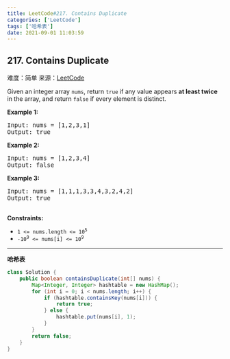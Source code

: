 ```yaml
---
title: LeetCode#217. Contains Duplicate
categories: ['LeetCode']
tags: ['哈希表']
date: 2021-09-01 11:03:59
---
```

## 217. Contains Duplicate

难度：<span class="level-eazy">简单</span>
来源：[LeetCode](https://leetcode-cn.com/problems/contains-duplicate/)

Given an integer array `nums`, return `true` if any value appears **at least twice** in the array, and return `false` if every element is distinct.
<!--more-->
**Example 1:**
<pre>
Input: nums = [1,2,3,1]
Output: true
</pre>
**Example 2:**
<pre>
Input: nums = [1,2,3,4]
Output: false
</pre>
**Example 3:**
<pre>
Input: nums = [1,1,1,3,3,4,3,2,4,2]
Output: true
 </pre>
**Constraints:**

- <code>1 <= nums.length <= 10<sup>5</sup></code>
- <code>-10<sup>9</sup> <= nums[i] <= 10<sup>9</sup></code>

------
**哈希表**
```java
class Solution {
    public boolean containsDuplicate(int[] nums) {
        Map<Integer, Integer> hashtable = new HashMap();
        for (int i = 0; i < nums.length; i++) {
            if (hashtable.containsKey(nums[i])) {
                return true;
            } else {
                hashtable.put(nums[i], 1);
            }
        }
        return false;
    }
}
```

